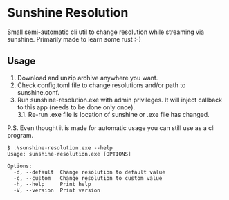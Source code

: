 # Sunshine Resolution
Small semi-automatic cli util to change resolution while streaming via sunshine.
Primarily made to learn some rust :-)

## Usage
1. Download and unzip archive anywhere you want.
2. Check config.toml file to change resolutions and/or path to sunshine.conf.
3. Run sunshine-resolution.exe with admin privileges. It will inject callback to this app (needs to be done only once).  
   3.1. Re-run .exe file is location of sunshine or .exe file has changed.

P.S. Even thought it is made for automatic usage you can still use as a cli program.
```
$ .\sunshine-resolution.exe --help
Usage: sunshine-resolution.exe [OPTIONS]

Options:
  -d, --default  Change resolution to default value
  -c, --custom   Change resolution to custom value
  -h, --help     Print help
  -V, --version  Print version
```
